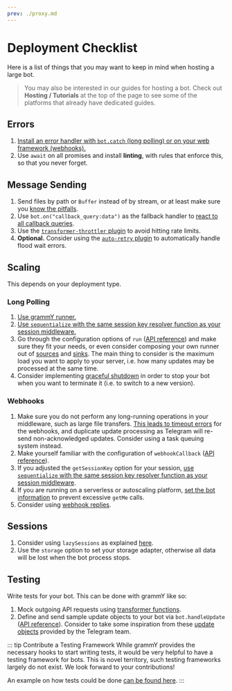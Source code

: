 ```yaml
---
prev: ./proxy.md
---
```


# Deployment Checklist

Here is a list of things that you may want to keep in mind when hosting a large bot.

> You may also be interested in our guides for hosting a bot.
> Check out **Hosting / Tutorials** at the top of the page to see some of the platforms that already have dedicated guides.

## Errors

1. [Install an error handler with `bot.catch` (long polling) or on your web framework (webhooks).](../guide/errors.md)
2. Use `await` on all promises and install **linting**, with rules that enforce this, so that you never forget.

## Message Sending

1. Send files by path or `Buffer` instead of by stream, or at least make sure you [know the pitfalls](./transformers.md#use-cases-of-transformer-functions).
2. Use `bot.on("callback_query:data")` as the fallback handler to [react to all callback queries](../plugins/keyboard.md#responding-to-clicks).
3. Use the [`transformer-throttler` plugin](../plugins/transformer-throttler.md) to avoid hitting rate limits.
4. **Optional.** Consider using the [`auto-retry` plugin](../plugins/auto-retry.md) to automatically handle flood wait errors.

## Scaling

This depends on your deployment type.

### Long Polling

1. [Use grammY runner.](../plugins/runner.md)
2. [Use `sequentialize` with the same session key resolver function as your session middleware.](./scaling.md#concurrency-is-hard)
3. Go through the configuration options of `run` ([API reference](https://deno.land/x/grammy_runner/mod.ts?s=run)) and make sure they fit your needs, or even consider composing your own runner out of [sources](https://deno.land/x/grammy_runner/mod.ts?s=UpdateSource) and [sinks](https://deno.land/x/grammy_runner/mod.ts?s=UpdateSink).
   The main thing to consider is the maximum load you want to apply to your server, i.e. how many updates may be processed at the same time.
4. Consider implementing [graceful shutdown](./reliability.md#graceful-shutdown) in order to stop your bot when you want to terminate it (i.e. to switch to a new version).

### Webhooks

1. Make sure you do not perform any long-running operations in your middleware, such as large file transfers.
   [This leads to timeout errors](../guide/deployment-types.md#ending-webhook-requests-in-time) for the webhooks, and duplicate update processing as Telegram will re-send non-acknowledged updates.
   Consider using a task queuing system instead.
2. Make yourself familiar with the configuration of `webhookCallback` ([API reference](https://deno.land/x/grammy/mod.ts?s=webhookCallback)).
3. If you adjusted the `getSessionKey` option for your session, [use `sequentialize` with the same session key resolver function as your session middleware](./scaling.md#concurrency-is-hard).
4. If you are running on a serverless or autoscaling platform, [set the bot information](https://deno.land/x/grammy/mod.ts?s=BotConfig) to prevent excessive `getMe` calls.
5. Consider using [webhook replies](../guide/deployment-types.md#webhook-reply).

## Sessions

1. Consider using `lazySessions` as explained [here](../plugins/session.md#lazy-sessions).
2. Use the `storage` option to set your storage adapter, otherwise all data will be lost when the bot process stops.

## Testing

Write tests for your bot.
This can be done with grammY like so:

1. Mock outgoing API requests using [transformer functions](./transformers.md).
2. Define and send sample update objects to your bot via `bot.handleUpdate` ([API reference](https://deno.land/x/grammy/mod.ts?s=Bot#method_handleUpdate_0)).
   Consider to take some inspiration from these [update objects](https://core.telegram.org/bots/webhooks#testing-your-bot-with-updates) provided by the Telegram team.

::: tip Contribute a Testing Framework
While grammY provides the necessary hooks to start writing tests, it would be very helpful to have a testing framework for bots.
This is novel territory, such testing frameworks largely do not exist.
We look forward to your contributions!

An example on how tests could be done [can be found here](https://github.com/PavelPolyakov/grammy-with-tests).
:::
